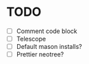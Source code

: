 # TODO

- [ ] Comment code block
- [ ] Telescope
- [ ] Default mason installs?
- [ ] Prettier neotree?
